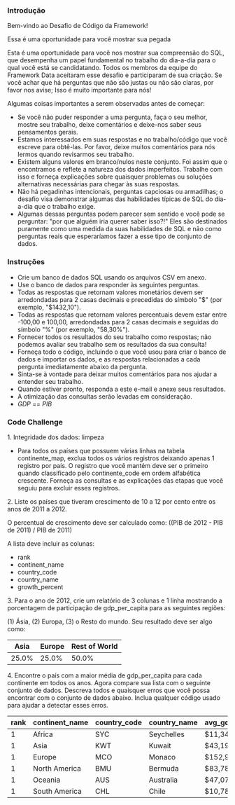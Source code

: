 ### Introdução

Bem-vindo ao Desafio de Código da Framework!

Essa é uma oportunidade para você mostrar sua pegada 

Esta é uma oportunidade para você nos mostrar sua compreensão do SQL, que desempenha um papel fundamental no trabalho do dia-a-dia para o qual você está se candidatando. Todos os membros da equipe do Framework Data aceitaram esse desafio e participaram de sua criação. Se você achar que há perguntas que não são justas ou não são claras, por favor nos avise; Isso é muito importante para nós!

Algumas coisas importantes a serem observadas antes de começar:

- Se você não puder responder a uma pergunta, faça o seu melhor, mostre seu trabalho, deixe comentários e deixe-nos saber seus pensamentos gerais.
- Estamos interessados em suas respostas e no trabalho/código que você escreve para obtê-las. Por favor, deixe muitos comentários para nós lermos quando revisarmos seu trabalho.
- Existem alguns valores em branco/nulos neste conjunto. Foi assim que o encontramos e reflete a natureza dos dados imperfeitos. Trabalhe com isso e forneça explicações sobre quaisquer problemas ou soluções alternativas necessárias para chegar às suas respostas.
- Não há pegadinhas intencionais, perguntas capciosas ou armadilhas; o desafio visa demonstrar algumas das habilidades típicas de SQL do dia-a-dia que o trabalho exige.
- Algumas dessas perguntas podem parecer sem sentido e você pode se perguntar: "por que alguém iria querer saber isso?!" Eles são destinados puramente como uma medida da suas habilidades de SQL e não como perguntas reais que esperaríamos fazer a esse tipo de conjunto de dados.

### Instruções

- Crie um banco de dados SQL usando os arquivos CSV em anexo.
- Use o banco de dados para responder às seguintes perguntas.
- Todas as respostas que retornam valores monetários devem ser arredondadas para 2 casas decimais e precedidas do símbolo "$" (por exemplo, "$1432,10").
- Todas as respostas que retornam valores percentuais devem estar entre -100,00 e 100,00, arredondadas para 2 casas decimais e seguidas do símbolo "%" (por exemplo, "58,30%").
- Fornecer todos os resultados do seu trabalho como respostas; não podemos avaliar seu trabalho sem os resultados da sua consulta!
- Forneça todo o código, incluindo o que você usou para criar o banco de dados e importar os dados, e as respostas relacionadas a cada pergunta imediatamente abaixo da pergunta.
- Sinta-se à vontade para deixar muitos comentários para nos ajudar a entender seu trabalho.
- Quando estiver pronto, responda a este e-mail e anexe seus resultados.
- A otimização das consultas serão levadas em consideração.
- *GDP* == *PIB*

### Code Challenge

1\. Integridade dos dados: limpeza

- Para todos os países que possuem várias linhas na tabela continente_map, exclua todos os vários registros deixando apenas 1 registro por país. O registro que você mantém deve ser o primeiro quando classificado pelo continente_code em ordem alfabética crescente. Forneça as consultas e as explicações das etapas que você seguiu para excluir esses registros.

2\. Liste os países que tiveram crescimento de 10 a 12 por cento entre os anos de 2011 a 2012.

O percentual de crescimento deve ser calculado como: ((PIB de 2012 - PIB de 2011) / PIB de 2011)

A lista deve incluir as colunas:

- rank
- continent_name
- country_code
- country_name
- growth_percent

3\. Para o ano de 2012, crie um relatório de 3 colunas e 1 linha mostrando a porcentagem de participação de gdp_per_capita para as seguintes regiões:

(1) Ásia, (2) Europa, (3) o Resto do mundo. Seu resultado deve ser algo como:

 Asia  | Europe | Rest of World 
------ | ------ | -------------
25.0%  | 25.0%  | 50.0%

4\. Encontre o país com a maior média de gdp_per_capita para cada continente em todos os anos. Agora compare sua lista com o seguinte conjunto de dados. Descreva todos e quaisquer erros que você possa encontrar com o conjunto de dados abaixo. Inclua qualquer código usado para ajudar a detectar esses erros.

rank | continent_name | country_code | country_name | avg_gdp_per_capita 
---- | -------------- | ------------ | ------------ | -----------------
   1 | Africa         | SYC          | Seychelles   |         $11,348.66
   1 | Asia           | KWT          | Kuwait       |         $43,192.49
   1 | Europe         | MCO          | Monaco       |        $152,936.10
   1 | North America  | BMU          | Bermuda      |         $83,788.48
   1 | Oceania        | AUS          | Australia    |         $47,070.39
   1 | South America  | CHL          | Chile        |         $10,781.71
